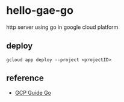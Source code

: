 # hello-gae-go
http server using go in google cloud platform
## deploy
`gcloud app deploy --project <projectID>`
## reference
- [GCP Guide Go](https://cloud.google.com/appengine/docs/standard/go111/how-to)
